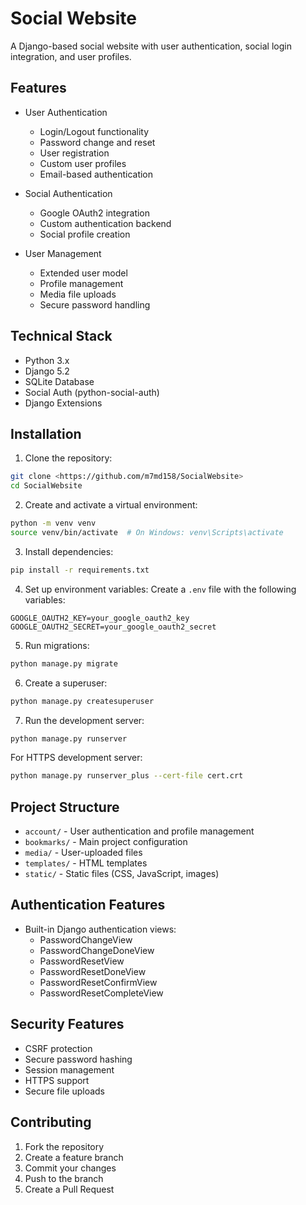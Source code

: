 # Social Website

A Django-based social website with user authentication, social login integration, and user profiles.

## Features

- User Authentication
  - Login/Logout functionality
  - Password change and reset
  - User registration
  - Custom user profiles
  - Email-based authentication

- Social Authentication
  - Google OAuth2 integration
  - Custom authentication backend
  - Social profile creation

- User Management
  - Extended user model
  - Profile management
  - Media file uploads
  - Secure password handling

## Technical Stack

- Python 3.x
- Django 5.2
- SQLite Database
- Social Auth (python-social-auth)
- Django Extensions

## Installation

1. Clone the repository:
```bash
git clone <https://github.com/m7md158/SocialWebsite>
cd SocialWebsite
```

2. Create and activate a virtual environment:
```bash
python -m venv venv
source venv/bin/activate  # On Windows: venv\Scripts\activate
```

3. Install dependencies:
```bash
pip install -r requirements.txt
```

4. Set up environment variables:
Create a `.env` file with the following variables:
```
GOOGLE_OAUTH2_KEY=your_google_oauth2_key
GOOGLE_OAUTH2_SECRET=your_google_oauth2_secret
```

5. Run migrations:
```bash
python manage.py migrate
```

6. Create a superuser:
```bash
python manage.py createsuperuser
```

7. Run the development server:
```bash
python manage.py runserver
```

For HTTPS development server:
```bash
python manage.py runserver_plus --cert-file cert.crt
```

## Project Structure

- `account/` - User authentication and profile management
- `bookmarks/` - Main project configuration
- `media/` - User-uploaded files
- `templates/` - HTML templates
- `static/` - Static files (CSS, JavaScript, images)

## Authentication Features

- Built-in Django authentication views:
  - PasswordChangeView
  - PasswordChangeDoneView
  - PasswordResetView
  - PasswordResetDoneView
  - PasswordResetConfirmView
  - PasswordResetCompleteView

## Security Features

- CSRF protection
- Secure password hashing
- Session management
- HTTPS support
- Secure file uploads

## Contributing

1. Fork the repository
2. Create a feature branch
3. Commit your changes
4. Push to the branch
5. Create a Pull Request

